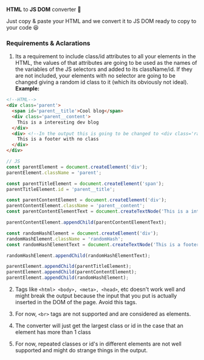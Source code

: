**HTML** to **JS DOM** converter 🌊

Just copy & paste your HTML and we convert it to JS DOM ready to copy to your code 😆

### Requirements & Aclarations
1. Its a requirement to include class/id attributes to all your elements in the HTML, the values of that attributes are going to be used as the names of the variables of the JS selectors and added to its className/id. If they are not included, your elements with no selector are going to be changed giving a random id class to it (which its obviously not ideal). **Example:**
```html
<!--HTML-->
<div class='parent'>
  <span id='parent__title'>Cool blog</span>
  <div class='parent__content'>
    This is a interesting dev blog
  </div>
  <div> <!--In the output this is going to be changed to <div class='randomHash'>-->
    This is a footer with no class
  </div>
</div>
```
```js
// JS
const parentElement = document.createElement('div');
parentElement.className = 'parent';

const parentTitleElement = document.createElement('span');
parentTitleElement.id = 'parent__title';

const parentContentElement = document.createElement('div');
parentContentElement.className = 'parent__content';
const parentContentElementText = document.createTextNode('This is a interesting dev blog');

parentContentElement.appendChild(parentContentElementText);

const randomHashElement = document.createElement('div');
randomHashElement.className = 'randomHash';
const randomHashElementText = document.createTextNode('This is a footer with no class');

randomHashElement.appendChild(randomHashElementText);

parentElement.appendChild(parentTitleElement);
parentElement.appendChild(parentContentElement);
parentElement.appendChild(randomHashElement);
```

2. Tags like `<html> <body>, <meta>, <head>`, etc doesn't work well and might break the output because the input that you put is actually inserted in the DOM of the page. Avoid this tags.
  
3. For now, `<br>` tags are not supported and are considered as elements.

4. The converter will just get the largest class or id in the case that an element has more than 1 class

5. For now, repeated classes or id's in different elements are not well supported and might do strange things in the output.
